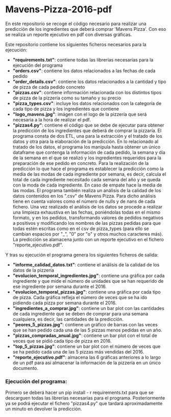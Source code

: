 # Mavens-Pizza-2016-pdf
En este repositorio se recoge el código necesario para realizar una predicción de los ingredientes que deberá comprar 'Mavens Pizza'. Con eso se realiza un reporte ejecutivo en pdf con diversas gráficas.

Este repositorio contiene los siguientes ficheros necesarios para la ejecución:
- **"requirements.txt"**: contiene todas las librerías necesarias para la ejecución del programa
- **"orders.csv"**: contiene los datos relacionados a las fechas de cada pedido
- **"order_details.csv"**: contiene los datos relacionados a la cantidad y tipo de pizza de cada pedido concreto
- **"pizzas.csv"**: contiene información relacionada con los distintos tipos de pizza de la pizzería como su tamaño y su precio
- **"pizza_types.csv"**: incluye los datos relacionados con la categoría de cada tipo de pizza y los ingredientes que contiene
- **"logo_mavens.jpg"**: imágen con el logo de la pizzería que será necesaria a la hora de realizar el pdf.
- **"pizzas4.py"**: contiene el código que se debe de ejecutar para obtener la predicción de los ingredientes que deberá de comprar la pizzaría. El programa consta de dos ETL, una para la extracción y el tratado de los datos y otra para la elaboración de la predicción. En lo relacionado al tratado de los datos, el programa los manipula hasta obtener un único dataframe que contenga la información de cada pedido, la semana y día de la semana en el que se realizó y los ingredientes requeridos para la preparación de ese pedido en concreto. Para la realización de la predicción lo que hace el programa es establecer la predicción como la media de las modas de cada ingrediente por semana, es decir, calcula el total de cada ingrediente necesitado cada semana del año y se queda con la moda de cada ingrediente. En caso de empate hace la media de las modas. El programa también realiza un análisis de la calidad de los datos contenidos en los ".csv" de Mavens Pizza. Para dicho análisis tiene en cuenta valores como el número de nulls y de nans de cada fichero. Una vez realizado el análisis de los datos se procede a realizar una limpieza exhaustiva en las fechas, poniéndolas todas en el mismo formato, y en los pedidos, transformando valores de pedidos negativos a positivos y modificando los nombres de las pizzas pedidas para que todas estén escritas como en el csv de pizza_types (para ello se cambian espacios por "_", "0" por "o" y otros muchos caracteres más). La predicción se alamacena junto con un reporte ejecutivo en el fichero "reporte_ejecutivo.pdf".

Y tras su ejecución el programa genera los siguientes ficheros de salida:
- **"informe_calidad_datos.txt"**: contiene el análisis de la calidad de los datos de la pizzería
- **"evolucion_temporal_ingredientes.jpg"**: contiene una gráfica por cada ingrediente y que mide el número de unidades que se han requerido de ese ingrediente por semana durante el 2016.
- **"evolucion_temporal_pizzas.jpg"**: contiene una gráfica por cada tipo de pizza. Cada gráfica refleja el número de veces que se ha ido pidiendo cada pizza por semana durante el 2016.
- **"ingredientes_a_comprar.jpg"**: contiene un bar plot con las cantidades de cada ingrediente que se deben de comprar para una semana cualquiera, es decir, las cantidades de la predicción.
- **"peores_5_pizzas.jpg"**: contiene un gráfico de barras con las veces que se han pedido cada una de las 5 pizzas menos pedidas en un año.
- **"pizzas_compradas_anual.jpg"**: contiene un bar plot con el total de veces que se pidió cada tipo de pizza en 2016.
- **"top_5_pizzas.jpg"**: contiene un bar plot con el número de veces que se ha pedido cada una de las 5 pizzas más vendidas del 2016.
- **"reporte_ejecutivo.pdf"**: almacena las 6 gráficas anteriores a lo largo de un pdf para así almacenar la información de la pizzería en un único documento.

### Ejecución del programa:

Primero se deberá hacer un pip install - r requirements.txt para que se descarguen todas las librerías necesarias para el programa. Posteriormente ya se podrá ejecutar el fichero "pizzas4.py" que tardará aproximadamente un minuto en devolver la predicción.
